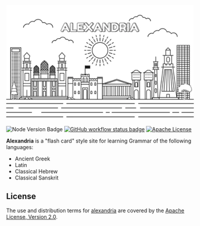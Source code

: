 <div align="center">
    <img src="alexandria.png">
</div>

![Node Version Badge]
[![GitHub workflow status badge][GitHub workflow status badge]][GitHub workflow status URL]
[![Apache License][Apache License Badge]][Apache License, Version 2.0]

**Alexandria** is a "flash card" style site for learning Grammar of the following languages:

- Ancient Greek
- Latin
- Classical Hebrew
- Classical Sanskrit

## License

The use and distribution terms for [alexandria]() are covered by the [Apache License, Version 2.0].

[Apache License Badge]: https://img.shields.io/badge/Apache%202.0-F25910.svg?style=for-the-badge&logo=Apache&logoColor=white
[Apache License, Version 2.0]: https://www.apache.org/licenses/LICENSE-2.0
[GitHub workflow status badge]: https://img.shields.io/github/actions/workflow/status/QubitPi/alexandria/ci-cd.yaml?branch=master&style=for-the-badge&logo=github&logoColor=white&label=CI/CD
[GitHub workflow status URL]: https://github.com/QubitPi/alexandria/actions/workflows/ci-cd.yaml
[Node Version Badge]: https://img.shields.io/badge/NODE-18-339933?logo=Node.js&logoColor=white&labelColor=66cc33&style=for-the-badge
